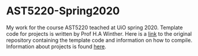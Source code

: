 # AST5220-Spring2020

My work for the course AST5220 teached at UiO spring 2020. Template code for projects is written by Prof H.A Winther. Here is a [link](https://github.com/HAWinther/AST5220-Cosmology) to the original repository containing the template code and information on how to compile.
Information about projects is found [here](https://www.uio.no/studier/emner/matnat/astro/AST5220/v20/pensumliste/index.html).
